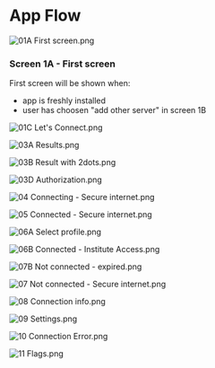 # App Flow

![01A First screen.png](Screenshots/01A%20First%20screen.png)
### Screen 1A - First screen
First screen will be shown when:
 - app is freshly installed
 - user has choosen "add other server" in screen 1B
 
![01C Let's Connect.png](Screenshots/01C%20Let's%20Connect.png)

![03A Results.png](Screenshots/03A%20Results.png)

![03B Result with 2dots.png](Screenshots/03B%20Result%20with%202dots.png)

![03D Authorization.png](Screenshots/03D%20Authorization.png)

![04 Connecting  - Secure internet.png](Screenshots/04%20Connecting%20%20-%20Secure%20internet.png)

![05 Connected  - Secure internet.png](Screenshots/05%20Connected%20%20-%20Secure%20internet.png)

![06A Select profile.png](Screenshots/06A%20Select%20profile.png)

![06B Connected  - Institute Access.png](Screenshots/06B%20Connected%20%20-%20Institute%20Access.png)

![07B Not connected  - expired.png](Screenshots/07B%20Not%20connected%20%20-%20expired.png)

![07 Not connected  - Secure internet.png](Screenshots/07%20Not%20connected%20%20-%20Secure%20internet.png)

![08 Connection info.png](Screenshots/08%20Connection%20info.png)

![09 Settings.png](Screenshots/09%20Settings.png)

![10 Connection Error.png](Screenshots/10%20Connection%20Error.png)

![11 Flags.png](Screenshots/11%20Flags.png)
